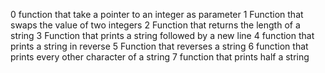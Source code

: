 0 function that take a pointer to an integer as parameter
1 Function that swaps the value of two integers
2 Function that returns the length of a string
3 Function that prints a string followed by a new line
4 function that prints a string in reverse
5 Function that reverses a string
6 function that prints every other character of a string
7 function that prints half a string
